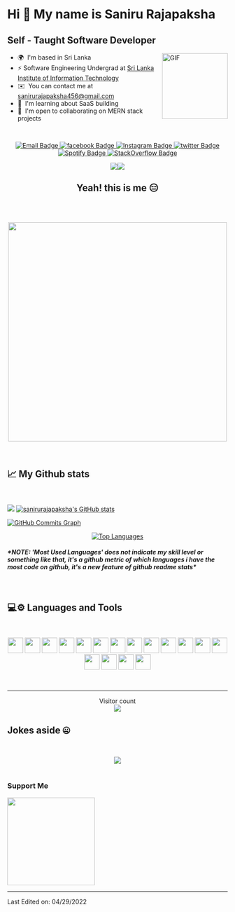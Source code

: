 
Hi 👋 My name is Saniru Rajapaksha
==================================

Self - Taught Software Developer
--------------------------------

<img align="right" height="150rem" alt="GIF" src="https://media.giphy.com/media/ZVik7pBtu9dNS/giphy.gif" />

* 🌍  I'm based in Sri Lanka
* ⚡  Software Engineering Undergrad at <a href="sliit.lk">Sri Lanka Institute of Information Technology</a>
* ✉️  You can contact me at [sanirurajapaksha456@gmail.com](mailto:sanirurajapaksha456@gmail.com)
* 🧠  I'm learning about SaaS building
* 🤝  I'm open to collaborating on MERN stack projects

<br>
<p align="center">
  <a target="_blank" href="mailto:sanirurajapaksha456@gmail.com">
   <img src="https://img.shields.io/badge/Gmail-D14836?style=for-the-badge&logo=gmail&logoColor=white" alt="Email Badge">
  </a>
  <a target="_blank" href="https://www.facebook.com/saniru.rajapaksha.5/">
   <img src="https://img.shields.io/badge/Facebook-1877F2?style=for-the-badge&logo=facebook&logoColor=white" alt="facebook Badge">
  </a>
  <a target="_blank" href="https://www.instagram.com/_saniru_rajapaksha_/">
   <img src="https://img.shields.io/badge/Instagram-E4405F?style=for-the-badge&logo=instagram&logoColor=white" alt="Instagram Badge">
  </a>
  <a target="_blank" href="https://twitter.com/SaniruRajapaks2">
   <img src="https://img.shields.io/badge/Twitter-1DA1F2?style=for-the-badge&logo=twitter&logoColor=white" alt="twitter Badge">
  </a>
  <a target="_blank" href="https://open.spotify.com/user/zfm2dj0blp1rl8y4w5n2ifiy0?si=fc3ace7ade984bb9">
   <img src="https://img.shields.io/badge/Spotify-1ED760?&style=for-the-badge&logo=spotify&logoColor=white" alt="Spotify Badge">
  </a>
  <a target="_blank" href="https://stackoverflow.com/users/14895464/saniru-rajapaksha">
   <img src="https://img.shields.io/badge/Stack_Overflow-FE7A16?style=for-the-badge&logo=stack-overflow&logoColor=white" alt="StackOverflow Badge">
  </a>
</p>

<p align="center">
 <a href="https://www.twitter.com/snru_vevo" target="_blank" rel="noreferrer"><img
 src="https://img.shields.io/twitter/follow/snru_vevo?logo=twitter&style=for-the-badge&color=0891b2&labelColor=1c1917"
 /></a><a href="https://www.github.com/sanirurajapaksha" target="_blank" rel="noreferrer"><img
 src="https://img.shields.io/github/followers/sanirurajapaksha?logo=github&style=for-the-badge&color=0891b2&labelColor=1c1917" /></a>
</p>

<h2 align="center">Yeah! this is me 😑</h2>
<br>
<br>
<p align="center"><img src="https://media.giphy.com/media/Ah3zHH7hvsSB2/giphy.gif" width="500px"></p>
<br>


<h2>📈 My Github stats</h2>
<br>

<p align="left">
 <a href="http://www.github.com/sanirurajapaksha"><img src="https://github-readme-streak-stats.herokuapp.com/?user=sanirurajapaksha&stroke=ffffff&background=1c1917&ring=0891b2&fire=0891b2&currStreakNum=ffffff&currStreakLabel=0891b2&sideNums=ffffff&sideLabels=ffffff&dates=ffffff&hide_border=true" /></a>
 <a href="http://www.github.com/sanirurajapaksha" align="right"><img src="https://github-readme-stats.vercel.app/api?username=sanirurajapaksha&show_icons=true&hide=&count_private=true&title_color=0891b2&text_color=ffffff&icon_color=0891b2&bg_color=1c1917&hide_border=true&show_icons=true" alt="sanirurajapaksha's GitHub stats" /></a>
</p>


<a href="http://www.github.com/sanirurajapaksha" align="center"><img src="https://activity-graph.herokuapp.com/graph?username=sanirurajapaksha&bg_color=1c1917&color=ffffff&line=0891b2&point=ffffff&area_color=1c1917&area=true&hide_border=true&custom_title=GitHub%20Commits%20Graph" alt="GitHub Commits Graph" /></a>

<p align="center">
 <a href="https://github.com/sanirurajapaksha" align="center"><img src="https://github-readme-stats.vercel.app/api/top-langs/?username=sanirurajapaksha&langs_count=10&title_color=0891b2&text_color=ffffff&icon_color=0891b2&bg_color=1c1917&hide_border=true&locale=en&custom_title=Top%20%Languages" alt="Top Languages" /></a>
</p>

</p>

<h5><i>*NOTE: 'Most Used Languages' does not indicate my skill level or something like that, it's a github metric of which languages i have the most code on github, it's a new feature of github readme stats*</i></h5>

<br>

  <h2>💻⚙ Languages and Tools </h2>
   <br>
   <p align="center"> 
     <img height="35rem" src="https://img.shields.io/badge/React-20232A?style=for-the-badge&logo=react&logoColor=61DAFB" />
     <img height="35rem" src="https://img.shields.io/badge/React_Native-20232A?style=for-the-badge&logo=react&logoColor=61DAFB" />
     <img height="35rem" src="https://img.shields.io/badge/JavaScript-F7DF1E?style=for-the-badge&logo=javascript&logoColor=black" />
     <img height="35rem" src="https://img.shields.io/badge/HTML5-E34F26?style=for-the-badge&logo=html5&logoColor=white" />
     <img height="35rem" src="https://img.shields.io/badge/CSS3-1572B6?style=for-the-badge&logo=css3&logoColor=white" />
     <img height="35rem" src="https://img.shields.io/badge/Tailwind_CSS-38B2AC?style=for-the-badge&logo=tailwind-css&logoColor=white" />
     <img height="35rem" src="https://img.shields.io/badge/Redux-593D88?style=for-the-badge&logo=redux&logoColor=white" />
     <img height="35rem" src="https://img.shields.io/badge/React_Router-CA4245?style=for-the-badge&logo=react-router&logoColor=white" />
     <img height="35rem" src="https://img.shields.io/badge/MongoDB-4EA94B?style=for-the-badge&logo=mongodb&logoColor=white" />
     <img height="35rem" src="https://img.shields.io/badge/Google_Cloud-4285F4?style=for-the-badge&logo=google-cloud&logoColor=white" />
     <img height="35rem" src="https://img.shields.io/badge/Gatsby-663399?style=for-the-badge&logo=gatsby&logoColor=white" />
     <img height="35rem" src="https://img.shields.io/badge/Dart-0175C2?style=for-the-badge&logo=dart&logoColor=white" />
     <img height="35rem" src="https://img.shields.io/badge/Python-14354C?style=for-the-badge&logo=python&logoColor=white" />
     <img height="35rem" src="https://img.shields.io/badge/Node.js-43853D?style=for-the-badge&logo=node.js&logoColor=white" />
     <img height="35rem" src="https://img.shields.io/badge/Flutter-02569B?style=for-the-badge&logo=flutter&logoColor=white" />
     <img height="35rem" src="https://img.shields.io/badge/Heroku-430098?style=for-the-badge&logo=heroku&logoColor=white" />
     <img height="35rem" src="https://img.shields.io/badge/PostgreSQL-316192?style=for-the-badge&logo=postgresql&logoColor=white" />
   </p>

<br />

-----

 <p align="center"> 
  Visitor count<br>
  <img src="https://profile-counter.glitch.me/sanirurajapaksha/count.svg" />
 </p>

<h2>Jokes aside 🤐</h2>
 <br>
 <p align="center"><img align="center" src="https://readme-jokes.vercel.app/api" />
 <br>
 <br>

### Support Me
<a href="https://www.buymeacoffee.com/snru"><img src="https://cdn.buymeacoffee.com/buttons/v2/default-yellow.png" width="200" /></a>

---

Last Edited on: 04/29/2022
